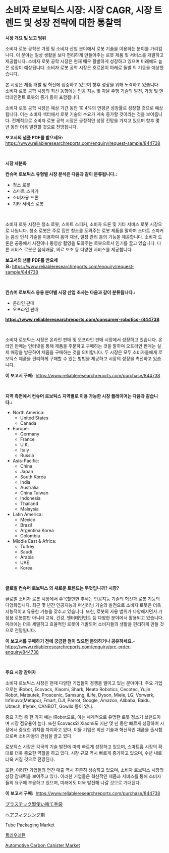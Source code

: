<p><h1>소비자 로보틱스 시장: 시장 CAGR, 시장 트렌드 및 성장 전략에 대한 통찰력</h1></p><p><strong>시장 개요 및 보고 범위</strong></p>
<p><p>소비자 로봇 공학은 가정 및 소비자 산업 분야에서 로봇 기술을 이용하는 분야를 가리킵니다. 이 분야는 일상 생활을 보다 편리하게 만들어주는 로봇 제품 및 서비스를 개발하고 제공합니다. 소비자 로봇 공학 시장은 현재 매우 활발하게 성장하고 있으며 미래에도 높은 성장이 예상됩니다. 소비자 로봇 공학 시장은 호르몬이 아래로 돌발 의 기동을 예상했습니다. </p><p>본 시장은 제품 개발 및 혁신에 집중하고 있으며 향후 성장을 위해 노력하고 있습니다. 소비자 로봇 공학 시장의 최신 동향에는 인공 지능 및 자율 주행 기술의 발전, 가정 및 엔터테인먼트 로봇의 증가 등이 포함됩니다. </p><p>소비자 로봇 공학 시장은 예상 기간 동안 10.4%의 연평균 성장률로 성장할 것으로 예상됩니다. 이는 소비자 섹터에서 로봇 기술의 수요가 계속 증가할 것이라는 것을 보여줍니다. 전체적으로 소비자 로봇 공학 시장은 긍정적인 성장 전망을 가지고 있으며 향후 몇 년 동안 더욱 발전할 것으로 전망됩니다.</p></p>
<p><strong>보고서의 샘플 PDF를 받으세요:</strong> <a href="https://www.reliableresearchreports.com/enquiry/request-sample/844738">https://www.reliableresearchreports.com/enquiry/request-sample/844738</a></p>
<p>&nbsp;</p>
<p><strong>시장 세분화</strong></p>
<p><strong>컨슈머 로보틱스 유형별 시장 분석은 다음과 같이 분류됩니다.:</strong></p>
<p><ul><li>청소 로봇</li><li>스마트 스피커</li><li>소비자용 드론</li><li>기타 서비스 로봇</li></ul></p>
<p>&nbsp;</p>
<p><p>소비자 로봇 시장은 청소 로봇, 스마트 스피커, 소비자 드론 및 기타 서비스 로봇 시장으로 나뉩니다. 청소 로봇은 주로 집안 청소를 도와주는 로봇 제품을 말하며 스마트 스피커는 음성 인식 기술을 이용하여 음악 재생, 일정 관리 등의 기능을 제공합니다. 소비자 드론은 공중에서 사진이나 동영상 촬영을 도와주는 로봇으로서 인기를 끌고 있습니다. 다른 서비스 로봇은 음식배달, 의료 보조 등 다양한 서비스를 제공합니다.</p></p>
<p><strong>보고서의 샘플 PDF를 받으세요:</strong>&nbsp;<a href="https://www.reliableresearchreports.com/enquiry/request-sample/844738">https://www.reliableresearchreports.com/enquiry/request-sample/844738</a></p>
<p>&nbsp;</p>
<p><strong> 컨슈머 로보틱스 응용 분야별 시장 산업 조사는 다음과 같이 분류됩니다.:</strong></p>
<p><ul><li>온라인 판매</li><li>오프라인 판매</li></ul></p>
<p><strong><a href="https://www.reliableresearchreports.com/consumer-robotics-r844738">https://www.reliableresearchreports.com/consumer-robotics-r844738</a></strong></p>
<p>&nbsp;</p>
<p><p>소비자 로보틱스 시장은 온라인 판매 및 오프라인 판매 시장에서 성장하고 있습니다. 온라인 판매는 인터넷을 통해 제품을 주문하고 구매하는 것을 말하며 오프라인 판매는 실제 매장을 방문하여 제품을 구매하는 것을 의미합니다. 두 시장은 모두 소비자들에게 로보틱스 제품을 편리하게 구매할 수 있는 방법을 제공하고 시장의 성장을 촉진하고 있습니다.</p></p>
<p><strong>이 보고서 구매:</strong>&nbsp; <a href="https://www.reliableresearchreports.com/purchase/844738">https://www.reliableresearchreports.com/purchase/844738</a></p>
<p>&nbsp;</p>
<p><strong>지역 측면에서 컨슈머 로보틱스 지역별로 이용 가능한 시장 플레이어는 다음과 같습니다.:</strong></p>
<p><ul>
    <li>
        North America:
        <ul>
            <li>United States</li>
            <li>Canada</li>
        </ul>
    </li>
    <li>
        Europe:
        <ul>
            <li>Germany</li>
            <li>France</li>
            <li>U.K.</li>
            <li>Italy</li>
            <li>Russia</li>
        </ul>
    </li>
    <li>
        Asia-Pacific:
        <ul>
            <li>China</li>
            <li>Japan</li>
            <li>South Korea</li>
            <li>India</li>
            <li>Australia</li>
            <li>China Taiwan</li>
            <li>Indonesia</li>
            <li>Thailand</li>
            <li>Malaysia</li>
        </ul>
    </li>
    <li>
        Latin America:
        <ul>
            <li>Mexico</li>
            <li>Brazil</li>
            <li>Argentina Korea</li>
            <li>Colombia</li>
        </ul>
    </li>
    <li>
        Middle East & Africa:
        <ul>
            <li>Turkey</li>
            <li>Saudi</li>
            <li>Arabia</li>
            <li>UAE</li>
            <li>Korea</li>
        </ul>
    </li>
    </ul></p>
<p>&nbsp;</p>
<p><strong>글로벌 컨슈머 로보틱스 의 새로운 트렌드는 무엇입니까? 시장?</strong></p>
<p><p>글로벌 소비자 로봇 시장에서 주목할만한 추세는 인공지능 기술의 혁신과 로봇 기능의 다양화입니다. 최근 몇 년간 인공지능과 머신러닝 기술의 발전으로 소비자 로봇은 더욱 지능적이고 유용한 기능을 갖추고 있습니다. 또한, 로봇의 사용 범위가 다양해지면서 가정용 로봇뿐만 아니라 교육, 건강, 엔터테인먼트 등 다양한 분야에서 활용되고 있습니다. 미래에는 더욱 세밀하고 효율적인 로봇이 개발되어 소비자들의 생활을 편리하게 만들 것으로 전망됩니다.</p></p>
<p><strong>이 보고서를 구매하기 전에 궁금한 점이 있으면 문의하거나 공유하세요.</strong>- <a href="https://www.reliableresearchreports.com/enquiry/pre-order-enquiry/844738">https://www.reliableresearchreports.com/enquiry/pre-order-enquiry/844738</a></p>
<p>&nbsp;</p>
<p><strong>주요 시장 참여자</strong></p>
<p><p>소비자 로보틱스 시장은 현재 다양한 기업들이 경쟁을 벌이고 있는 분야이다. 주요 기업으로는 iRobot, Ecovacs, Xiaomi, Shark, Neato Robotics, Cecotec, Yujin Robot, Matsutek, Proscenic, Samsung, iLife, Dyson, Miele, LG, Vorwerk, Infinuvo(Metapo), Fmart, DJI, Parrot, Google, Amazon, Alibaba, Baidu, Ubtech, Iflytek, CANBOT, Gowild 등이 있다. </p><p>중요 기업 중 한 가지 예는 iRobot으로, 이는 세계적으로 유명한 로봇 청소기 브랜드이며 시장 점유율이 높다. 또한 Ecovacs와 Xiaomi도 지난 몇 년 동안 빠르게 성장하여 시장에서 중요한 위치를 차지하고 있다. 이들 기업은 최신 기술과 혁신적인 제품을 출시함으로써 소비자들의 관심을 끌고 있다. </p><p>로보틱스 시장은 각국의 기술 발전에 따라 빠르게 성장하고 있으며, 스마트홈 시장의 확대로 더욱 중요한 역할을 하고 있다. 시장 규모 역시 빠르게 증가하고 있으며, 수년 내로 더욱 커질 것으로 전망된다. </p><p>또한, 이러한 기업들의 연간 매출 역시 꾸준히 상승하고 있으며, 소비자 로보틱스 시장의 성장 잠재력을 보여주고 있다. 이러한 기업들은 혁신적인 제품과 서비스를 통해 소비자들의 요구에 부응하고 있으며, 미래에도 더욱 발전해 나갈 것으로 기대된다.</p></p>
<p><strong>이 보고서 구매:</strong>&nbsp;&nbsp;<a href="https://www.reliableresearchreports.com/purchase/844738">https://www.reliableresearchreports.com/purchase/844738</a></p>
<p><p><a href="https://github.com/lrlmopnhwd79300/Market-Research-Report-List-1/blob/main/101954718795.md">プラスチック製使い捨て手袋</a></p><p><a href="https://github.com/EstelWisozk1/Market-Research-Report-List-1/blob/main/315417918796.md">ヘアフィクシング剤</a></p><p><a href="https://issuu.com/reportprime-2/docs/tube-packaging-market-size-2030.pptx">Tube Packaging Market</a></p><p><a href="https://github.com/vsckjg50460/Market-Research-Report-List-1/blob/main/166972517544.md">폴리우레탄</a></p><p><a href="https://www.linkedin.com/pulse/automotive-carbon-canister-market-size-growing-forecasted-period-xccdf?trackingId=qGd66dcaSeAmEcnARH4dBQ%3D%3D">Automotive Carbon Canister Market</a></p></p>